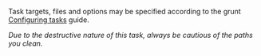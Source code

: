 Task targets, files and options may be specified according to the grunt [Configuring tasks](http://gruntjs.com/configuring-tasks) guide.

*Due to the destructive nature of this task, always be cautious of the paths you clean.*